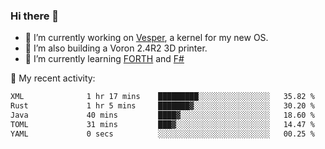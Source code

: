 ### Hi there 👋

<!--
**berkus/berkus** is a ✨ _special_ ✨ repository because its `README.md` (this file) appears on your GitHub profile.

Here are some ideas to get you started:

- 🔭 I’m currently working on ...
- 🌱 I’m currently learning ...
- 👯 I’m looking to collaborate on ...
- 🤔 I’m looking for help with ...
- 💬 Ask me about ...
- 📫 How to reach me: ...
- 😄 Pronouns: ...
- ⚡ Fun fact: ...
-->

- 🔭 I’m currently working on [Vesper](https://github.com/metta-systems/vesper), a kernel for my new OS.
- 🔭 I’m also building a Voron 2.4R2 3D printer.
- 🌱 I’m currently learning [FORTH](http://forth.com/starting-forth/) and [F#](https://fsharpforfunandprofit.com/)

💼 My recent activity:

<!--START_SECTION:waka-->

```txt
XML              1 hr 17 mins    █████████░░░░░░░░░░░░░░░░   35.82 %
Rust             1 hr 5 mins     ███████▓░░░░░░░░░░░░░░░░░   30.20 %
Java             40 mins         ████▓░░░░░░░░░░░░░░░░░░░░   18.60 %
TOML             31 mins         ███▓░░░░░░░░░░░░░░░░░░░░░   14.47 %
YAML             0 secs          ░░░░░░░░░░░░░░░░░░░░░░░░░   00.25 %
```

<!--END_SECTION:waka-->
